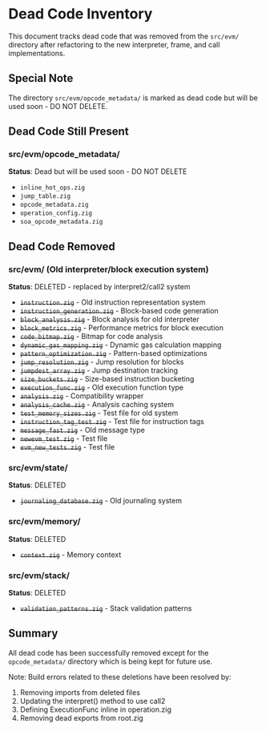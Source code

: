 # Dead Code Inventory

This document tracks dead code that was removed from the `src/evm/` directory after refactoring to the new interpreter, frame, and call implementations.

## Special Note
The directory `src/evm/opcode_metadata/` is marked as dead code but will be used soon - DO NOT DELETE.

## Dead Code Still Present

### src/evm/opcode_metadata/
**Status**: Dead but will be used soon - DO NOT DELETE
- `inline_hot_ops.zig`
- `jump_table.zig` 
- `opcode_metadata.zig`
- `operation_config.zig`
- `soa_opcode_metadata.zig`

## Dead Code Removed

### src/evm/ (Old interpreter/block execution system)
**Status**: DELETED - replaced by interpret2/call2 system
- ~~`instruction.zig`~~ - Old instruction representation system
- ~~`instruction_generation.zig`~~ - Block-based code generation
- ~~`block_analysis.zig`~~ - Block analysis for old interpreter
- ~~`block_metrics.zig`~~ - Performance metrics for block execution
- ~~`code_bitmap.zig`~~ - Bitmap for code analysis
- ~~`dynamic_gas_mapping.zig`~~ - Dynamic gas calculation mapping
- ~~`pattern_optimization.zig`~~ - Pattern-based optimizations
- ~~`jump_resolution.zig`~~ - Jump resolution for blocks
- ~~`jumpdest_array.zig`~~ - Jump destination tracking
- ~~`size_buckets.zig`~~ - Size-based instruction bucketing
- ~~`execution_func.zig`~~ - Old execution function type
- ~~`analysis.zig`~~ - Compatibility wrapper
- ~~`analysis_cache.zig`~~ - Analysis caching system
- ~~`test_memory_sizes.zig`~~ - Test file for old system
- ~~`instruction_tag_test.zig`~~ - Test file for instruction tags
- ~~`message_fast.zig`~~ - Old message type
- ~~`newevm_test.zig`~~ - Test file
- ~~`evm_new_tests.zig`~~ - Test file

### src/evm/state/
**Status**: DELETED
- ~~`journaling_database.zig`~~ - Old journaling system

### src/evm/memory/
**Status**: DELETED
- ~~`context.zig`~~ - Memory context

### src/evm/stack/
**Status**: DELETED
- ~~`validation_patterns.zig`~~ - Stack validation patterns

## Summary

All dead code has been successfully removed except for the `opcode_metadata/` directory which is being kept for future use.

Note: Build errors related to these deletions have been resolved by:
1. Removing imports from deleted files
2. Updating the interpret() method to use call2 
3. Defining ExecutionFunc inline in operation.zig
4. Removing dead exports from root.zig